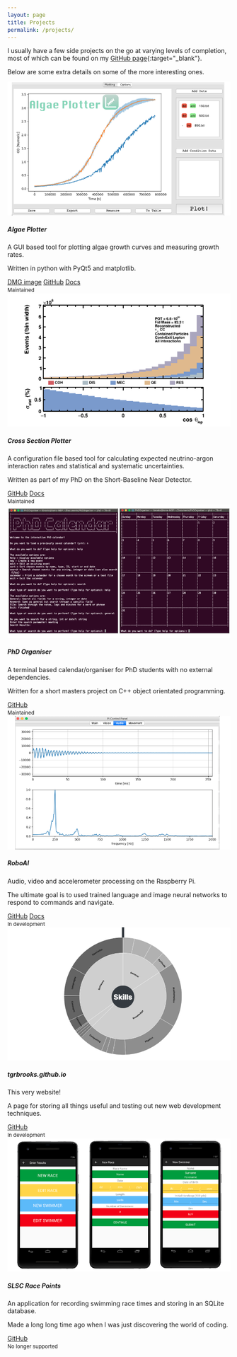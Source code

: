 ```yaml
---
layout: page
title: Projects
permalink: /projects/
---
```


I usually have a few side projects on the go at varying levels of completion, most of which can be found on my [GitHub page](https://github.com/tgrbrooks){:target="\_blank"}.

Below are some extra details on some of the more interesting ones.

<div class="card-deck">
  <div class="card bg-light mb-3">
    <img src="/assets/projects/algae.png" class="card-img-top" alt="...">
    <div class="card-body">
      <h5 class="card-title">Algae Plotter</h5>
      <p class="card-text">A GUI based tool for plotting algae growth curves and measuring growth rates.</p>
      <p class="card-text">Written in python with PyQt5 and matplotlib.</p>
      <a href="https://www.dropbox.com/sh/pa48a3jmwdhks1o/AACyNKSP8AvDUff5IjPBasApa?dl=0" target="_blank" class="btn btn-primary text-white">DMG image</a>
      <a href="https://github.com/tgrbrooks/AlgaePlotter" target="_blank" class="btn btn-primary text-white">GitHub</a>
      <a href="https://algaeplotter.readthedocs.io/en/latest/" class="btn btn-primary text-white">Docs</a>
    </div>
    <div class="card-footer">
      <small class="text-muted">Maintained</small>
    </div>
  </div>
  <div class="card bg-light mb-3">
    <img src="/assets/projects/xsecplotter.png" class="card-img-top" alt="...">
    <div class="card-body">
      <h5 class="card-title">Cross Section Plotter</h5>
      <p class="card-text">A configuration file based tool for calculating expected neutrino-argon interaction rates and statistical and systematic uncertainties.</p>
      <p class="card-text">Written as part of my PhD on the Short-Baseline Near Detector.</p>
      <a href="https://github.com/tgrbrooks/XSecPlotter" target="_blank" class="btn btn-primary text-white">GitHub</a>
      <a href="#" target="_blank" class="btn btn-primary text-white">Docs</a>
    </div>
    <div class="card-footer">
      <small class="text-muted">Maintained</small>
    </div>
  </div>
</div>

<div class="card-deck">
  <div class="card bg-light mb-3">
    <img src="/assets/projects/phdorg.png" class="card-img-top" alt="...">
    <div class="card-body">
      <h5 class="card-title">PhD Organiser</h5>
      <p class="card-text">A terminal based calendar/organiser for PhD students with no external dependencies.</p>
      <p class="card-text">Written for a short masters project on C++ object orientated programming.</p>
      <a href="https://github.com/tgrbrooks/PhDOrganiser" target="_blank" class="btn btn-primary text-white">GitHub</a>
    </div>
    <div class="card-footer">
      <small class="text-muted">Maintained</small>
    </div>
  </div>
  <div class="card bg-light mb-3">
    <img src="/assets/projects/roboai.png" class="card-img-top" alt="...">
    <div class="card-body">
      <h5 class="card-title">RoboAI</h5>
      <p class="card-text">Audio, video and accelerometer processing on the Raspberry Pi.</p>
      <p class="card-text">The ultimate goal is to used trained language and image neural networks to respond to commands and navigate.</p>
      <a href="https://github.com/tgrbrooks/RoboAI" target="_blank" class="btn btn-primary text-white">GitHub</a>
      <a href="#" target="_blank" class="btn btn-primary text-white">Docs</a>
    </div>
    <div class="card-footer">
      <small class="text-muted">In development</small>
    </div>
  </div>
</div>

<div class="card-deck">
  <div class="card bg-light mb-3">
    <img src="/assets/projects/website.png" class="card-img-top" alt="...">
    <div class="card-body">
      <h5 class="card-title">tgrbrooks.github.io</h5>
      <p class="card-text">This very website!</p>
      <p class="card-text">A page for storing all things useful and testing out new web development techniques.</p>
      <a href="https://github.com/tgrbrooks/tgrbrooks.github.io" target="_blank" class="btn btn-primary text-white">GitHub</a>
    </div>
    <div class="card-footer">
      <small class="text-muted">In development</small>
    </div>
  </div>
  <div class="card bg-light mb-3">
    <img src="/assets/projects/racepoints.png" class="card-img-top" alt="...">
    <div class="card-body">
      <h5 class="card-title">SLSC Race Points</h5>
      <p class="card-text">An application for recording swimming race times and storing in an SQLite database.</p>
      <p class="card-text">Made a long long time ago when I was just discovering the world of coding.</p>
      <a href="https://github.com/tgrbrooks/SLSCRacePoints" target="_blank" class="btn btn-primary text-white">GitHub</a>
    </div>
    <div class="card-footer">
      <small class="text-muted">No longer supported</small>
    </div>
  </div>
</div>
